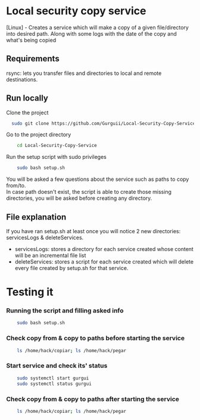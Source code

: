
# Local security copy service

[Linux] - Creates a service which will make a copy of a given file/directory into desired path. Along with some logs with the date of the copy and what's being copied

## Requirements
rsync: lets you transfer files and directories to local and remote destinations.  






## Run locally

Clone the project

```bash
  sudo git clone https://github.com/Gurguii/Local-Security-Copy-Service
```
Go to the project directory
```bash
    cd Local-Security-Copy-Service
```
Run the setup script with sudo privileges
```bash
    sudo bash setup.sh
```
You will be asked a few questions about the service such as paths to copy from/to.  
In case path doesn't exist, the script is able to create those missing directories, you will be asked before creating any directory.
## File explanation
If you have ran setup.sh at least once you will notice 2 new directories: servicesLogs & deleteServices.  
- servicesLogs: stores a directory for each service created whose content will be an incremental file list
- deleteServices: stores a script for each service created which will delete every file created by setup.sh for that service.
# Testing it
### Running the script and filling asked info
```bash
    sudo bash setup.sh
```

### Check copy from & copy to paths before starting the service
```bash
    ls /home/hack/copiar; ls /home/hack/pegar
```

### Start service and check its' status
```bash
    sudo systemctl start gurgui  
    sudo systemctl status gurgui
```
### Check copy from & copy to paths after starting the service
```bash
    ls /home/hack/copiar; ls /home/hack/pegar
```
